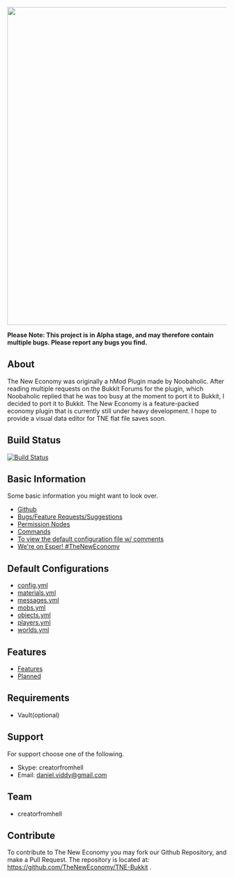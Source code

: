 <p align="center">
    <img src="http://i.imgur.com/ZS0xmkb.png" width="728" />
</p>

**Please Note: This project is in Alpha stage, and may therefore contain multiple bugs. Please report any bugs you find.**  

About
----------
The New Economy was originally a hMod Plugin made by Noobaholic. After reading multiple requests on the Bukkit Forums for the plugin, which Noobaholic replied that he was too busy at the moment to port it to Bukkit, I decided to port it to Bukkit. The New Economy is a feature-packed economy plugin that is currently still under heavy development. I hope to provide a visual data editor for TNE flat file saves soon.  


Build Status
--------------
[![Build Status](https://travis-ci.org/TheNewEconomy/TNE-Bukkit.svg?branch=master)](https://travis-ci.org/TheNewEconomy/TNE-Bukkit)

Basic Information
----------
Some basic information you might want to look over.
- [Github](https://github.com/TheNewEconomy/TNE-Bukkit)
- [Bugs/Feature Requests/Suggestions](https://github.com/TheNewEconomy/TNE-Bukkit/issues)
- [Permission Nodes](https://github.com/TheNewEconomy/TNE-Bukkit/blob/master/Docs/Permissions.md)
- [Commands](https://github.com/TheNewEconomy/TNE-Bukkit/blob/master/Docs/Commands.md)
- [To view the default configuration file w/ comments](http://paste.ubuntu.com/6885962/)
- [We're on Esper! #TheNewEconomy](http://chat.mibbit.com/?server=irc.esper.net&channel=%23TheNewEconomy)

Default Configurations
----------
- [config.yml](https://github.com/TheNewEconomy/TNE-Bukkit/blob/master/config.yml)
- [materials.yml](https://github.com/TheNewEconomy/TNE-Bukkit/blob/master/materials.yml)
- [messages.yml](https://github.com/TheNewEconomy/TNE-Bukkit/blob/master/messages.yml)
- [mobs.yml](https://github.com/TheNewEconomy/TNE-Bukkit/blob/master/mobs.yml)
- [objects.yml](https://github.com/TheNewEconomy/TNE-Bukkit/blob/master/objects.yml)
- [players.yml](https://github.com/TheNewEconomy/TNE-Bukkit/blob/master/players.yml)
- [worlds.yml](https://github.com/TheNewEconomy/TNE-Bukkit/blob/master/worlds.yml)

Features
----------
- [Features](https://github.com/TheNewEconomy/TNE-Bukkit/blob/master/Features.md) 
- [Planned](https://github.com/TheNewEconomy/TNE-Bukkit/blob/master/Upcoming.md) 

Requirements
----------
- Vault(optional)  

Support
----------
For support choose one of the following.

- Skype: creatorfromhell
- Email: daniel.viddy@gmail.com  

Team
----------
- creatorfromhell  

Contribute
----------
To contribute to The New Economy you may fork our Github Repository, and make a Pull Request. The repository is located at: https://github.com/TheNewEconomy/TNE-Bukkit .

